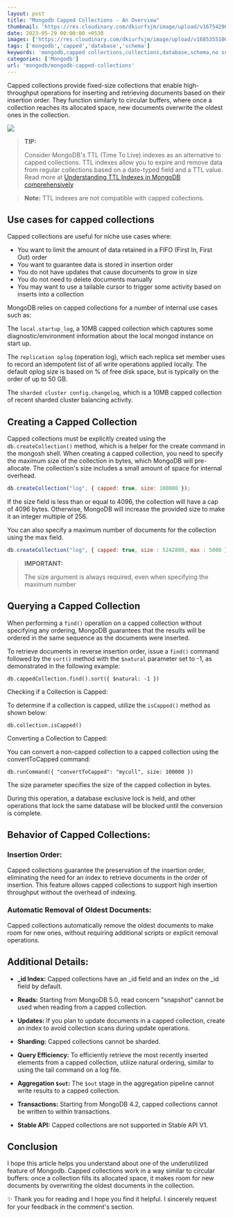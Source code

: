 ```yaml
---
layout: post
title: "Mongodb Capped Collections - An Overview"
thumbnail: 'https://res.cloudinary.com/dkiurfsjm/image/upload/v1675429691/MongoDB_jeatlj.jpg'
date: 2023-05-29 00:00:00 +0530
images: ['https://res.cloudinary.com/dkiurfsjm/image/upload/v1685355100/ring_buffer_fjkx4t.jpg']
tags: ['mongodb','capped','database','schema']
keywords: 'mongodb,capped collections,collections,database,schema,no sql'
categories: ['Mongodb']
url: 'mongodb/mongodb-capped-collections'
---
```


Capped collections provide fixed-size collections that enable high-throughput operations for inserting and retrieving documents based on their insertion order. They function similarly to circular buffers, where once a collection reaches its allocated space, new documents overwrite the oldest ones in the collection.

![](https://res.cloudinary.com/dkiurfsjm/image/upload/v1685355100/ring_buffer_fjkx4t.jpg)

> **TIP:**
> 
> Consider MongoDB's TTL (Time To Live) indexes as an alternative to capped collections. TTL indexes allow you to expire and remove data from regular collections based on a date-typed field and a TTL value. Read more at [Understanding TTL Indexes in MongoDB comprehensively](https://techinsights.manisuec.com/mongodb/time-to-live-ttl-index-mongodb/)

> **Note:** TTL indexes are not compatible with capped collections.

##  Use cases for capped collections

Capped collections are useful for niche use cases where:

- You want to limit the amount of data retained in a FIFO (First In, First Out) order
- You want to guarantee data is stored in insertion order
- You do not have updates that cause documents to grow in size
- You do not need to delete documents manually
- You may want to use a tailable cursor to trigger some activity based on inserts into a collection

MongoDB relies on capped collections for a number of internal use cases such as:

The `local.startup_log`, a 10MB capped collection which captures some diagnostic/environment information about the local mongod instance on start up.

The `replication oplog` (operation log), which each replica set member uses to record an idempotent list of all write operations applied locally. The default oplog size is based on % of free disk space, but is typically on the order of up to 50 GB.

The `sharded cluster config.changelog`, which is a 10MB capped collection of recent sharded cluster balancing activity.

## Creating a Capped Collection
Capped collections must be explicitly created using the `db.createCollection()` method, which is a helper for the create command in the mongosh shell. When creating a capped collection, you need to specify the maximum size of the collection in bytes, which MongoDB will pre-allocate. The collection's size includes a small amount of space for internal overhead.


```javascript
db.createCollection("log", { capped: true, size: 100000 });
```
If the size field is less than or equal to 4096, the collection will have a cap of 4096 bytes. Otherwise, MongoDB will increase the provided size to make it an integer multiple of 256.

You can also specify a maximum number of documents for the collection using the max field.

```javascript
db.createCollection("log", { capped: true, size : 5242880, max : 5000 } });
```

> **IMPORTANT:** 
> 
> The size argument is always required, even when specifying the maximum number

## Querying a Capped Collection

When performing a `find()` operation on a capped collection without specifying any ordering, MongoDB guarantees that the results will be ordered in the same sequence as the documents were inserted.

To retrieve documents in reverse insertion order, issue a `find()` command followed by the `sort()` method with the `$natural` parameter set to -1, as demonstrated in the following example:

```
db.cappedCollection.find().sort({ $natural: -1 })
```

Checking if a Collection is Capped:

To determine if a collection is capped, utilize the `isCapped()` method as shown below:

```
db.collection.isCapped()
```

Converting a Collection to Capped:

You can convert a non-capped collection to a capped collection using the convertToCapped command:

```
db.runCommand({ "convertToCapped": "mycoll", size: 100000 })
```

The size parameter specifies the size of the capped collection in bytes.

During this operation, a database exclusive lock is held, and other operations that lock the same database will be blocked until the conversion is complete.

## Behavior of Capped Collections:

### Insertion Order:

Capped collections guarantee the preservation of the insertion order, eliminating the need for an index to retrieve documents in the order of insertion. This feature allows capped collections to support high insertion throughput without the overhead of indexing.

### Automatic Removal of Oldest Documents:

Capped collections automatically remove the oldest documents to make room for new ones, without requiring additional scripts or explicit removal operations.

## Additional Details:

- **_id Index:**
Capped collections have an _id field and an index on the _id field by default.

- **Reads:**
Starting from MongoDB 5.0, read concern "snapshot" cannot be used when reading from a capped collection.

- **Updates:**
If you plan to update documents in a capped collection, create an index to avoid collection scans during update operations.

- **Sharding:**
Capped collections cannot be sharded.

- **Query Efficiency:**
To efficiently retrieve the most recently inserted elements from a capped collection, utilize natural ordering, similar to using the tail command on a log file.

- **Aggregation `$out`:**
The `$out` stage in the aggregation pipeline cannot write results to a capped collection.

- **Transactions:**
Starting from MongoDB 4.2, capped collections cannot be written to within transactions.

- **Stable API:**
Capped collections are not supported in Stable API V1.

## Conclusion

I hope this article helps you understand about one of the underutilized feature of Mongodb. Capped collections work in a way similar to circular buffers: once a collection fills its allocated space, it makes room for new documents by overwriting the oldest documents in the collection.

✨ Thank you for reading and I hope you find it helpful. I sincerely request for your feedback in the comment's section.
